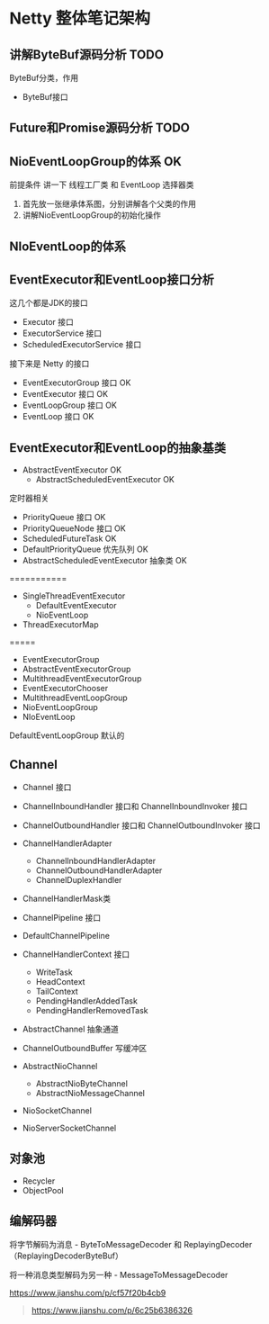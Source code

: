 # Netty 整体笔记架构
## 讲解ByteBuf源码分析 TODO
ByteBuf分类，作用

- ByteBuf接口


## Future和Promise源码分析 TODO

## NioEventLoopGroup的体系 OK
前提条件 讲一下 线程工厂类 和 EventLoop 选择器类

1. 首先放一张继承体系图，分别讲解各个父类的作用
2. 讲解NioEventLoopGroup的初始化操作

## NIoEventLoop的体系



## EventExecutor和EventLoop接口分析

这几个都是JDK的接口
- Executor 接口
- ExecutorService  接口
- ScheduledExecutorService 接口

接下来是 Netty 的接口
- EventExecutorGroup 接口 OK
- EventExecutor 接口 OK
- EventLoopGroup 接口 OK
- EventLoop 接口 OK
   
## EventExecutor和EventLoop的抽象基类 
- AbstractEventExecutor OK
    - AbstractScheduledEventExecutor OK
  
定时器相关

- PriorityQueue 接口 OK
- PriorityQueueNode 接口 OK
- ScheduledFutureTask OK
- DefaultPriorityQueue 优先队列 OK
- AbstractScheduledEventExecutor 抽象类 OK

===========

- SingleThreadEventExecutor
    - DefaultEventExecutor
    - NioEventLoop
- ThreadExecutorMap

=====
- EventExecutorGroup
- AbstractEventExecutorGroup
- MultithreadEventExecutorGroup
- EventExecutorChooser
- MultithreadEventLoopGroup
- NioEventLoopGroup
- NIoEventLoop

DefaultEventLoopGroup 默认的

## Channel
- Channel 接口
- ChannelInboundHandler 接口和 ChannelInboundInvoker 接口
- ChannelOutboundHandler 接口和 ChannelOutboundInvoker 接口
- ChannelHandlerAdapter
    - ChannelInboundHandlerAdapter
    - ChannelOutboundHandlerAdapter
    - ChannelDuplexHandler
- ChannelHandlerMask类

- ChannelPipeline 接口
- DefaultChannelPipeline
- ChannelHandlerContext 接口
  - WriteTask
  - HeadContext
  - TailContext
  - PendingHandlerAddedTask
  - PendingHandlerRemovedTask
  
- AbstractChannel 抽象通道
- ChannelOutboundBuffer 写缓冲区
- AbstractNioChannel
  - AbstractNioByteChannel
  - AbstractNioMessageChannel

- NioSocketChannel
- NioServerSocketChannel

## 对象池
- Recycler
- ObjectPool

## 编解码器

将字节解码为消息 - ByteToMessageDecoder 和 ReplayingDecoder（ReplayingDecoderByteBuf）

将一种消息类型解码为另一种 - MessageToMessageDecoder



https://www.jianshu.com/p/cf57f20b4cb9
> https://www.jianshu.com/p/6c25b6386326